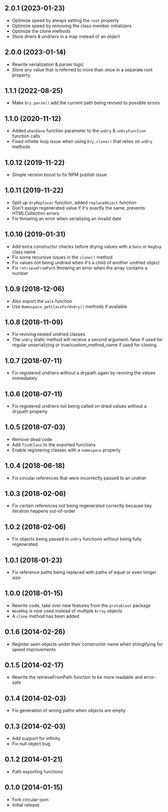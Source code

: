 ## 2.0.1 (2023-01-23)

* Optimize speed by always setting the `root` property
* Optimize speed by removing the class member initializers
* Optimize the clone methods
* Store driers & undriers in a map instead of an object

## 2.0.0 (2023-01-14)

* Rewrite serialization & parser logic
* Store any value that is referred to more than once in a separate root property

## 1.1.1 (2022-08-25)

* Make `Dry.parse()` add the current path being revived to possible errors

## 1.1.0 (2020-11-12)

* Added `whenDone` function parameter to the `unDry` & `unDryFunction` function calls
* Fixed infinite loop issue when using `Dry.clone()` that relies on `unDry` methods

## 1.0.12 (2019-11-22)

* Simple version boost to fix NPM publish issue

## 1.0.11 (2019-11-22)

* Split up `dryReplacer` function, added `replaceObject` function
* Don't assign regenerated value if it's exactly the same, prevents HTMLCollection errors
* Fix throwing an error when serializing an invalid date

## 1.0.10 (2019-01-31)

* Add extra constructor checks before drying values with a `Date` or `RegExp` class name
* Fix some recursive issues in the `clone()` method
* Fix values not being undried when it's a child of another undried object
* Fix `retrieveFromPath` throwing an error when the array contains a number

## 1.0.9 (2018-12-06)

* Also export the `walk` function
* Use `Namespace.getClassForUndry()` methods if available

## 1.0.8 (2018-11-09)

* Fix reviving nested undried classes
* The `unDry` static method will receive a second argument: false if used for regular unserializing or true/custom_method_name if used for cloning.

## 1.0.7 (2018-07-11)

* Fix registered undriers without a drypath again by reviving the values immediately

## 1.0.6 (2018-07-11)

* Fix registered undriers not being called on dried values without a drypath property

## 1.0.5 (2018-07-03)

* Remove dead code
* Add `findClass` to the exported functions
* Enable registering classes with a `namespace` property

## 1.0.4 (2018-06-18)

* Fix circular references that were incorrectly passed to an undrier

## 1.0.3 (2018-02-06)

* Fix certain references not being regenerated correctly because key iteration happens out-of-order

## 1.0.2 (2018-02-06)

* Fix objects being passed to `unDry` functions without being fully regenerated

## 1.0.1 (2018-01-23)

* Fix reference paths being replaced with paths of equal or even longer size

## 1.0.0 (2018-01-15)

* Rewrite code, take over new features from the `protoblast` package
* `WeakMap` is now used instead of multiple `Array` objects
* A `clone` method has been added

## 0.1.6 (2014-02-26)

* Register seen objects under their constructor name when stringifying for speed improvements

## 0.1.5 (2014-02-17)

* Rewrite the retrieveFromPath function to be more readable and error-safe

## 0.1.4 (2014-02-03)

* Fix generation of wrong paths when objects are empty

## 0.1.3 (2014-02-03)

* Add support for infinity
* Fix null object bug

## 0.1.2 (2014-01-21)

* Path exporting functions

## 0.1.0 (2014-01-15)

* Fork circular-json
* Initial release
